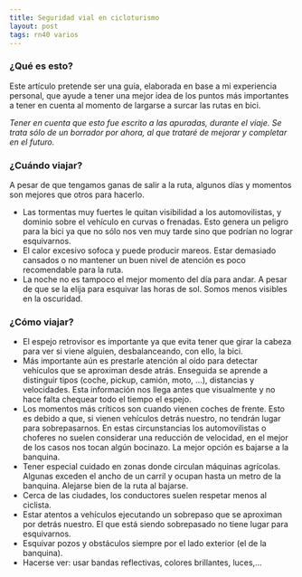 ```yaml
---
title: Seguridad vial en cicloturismo
layout: post
tags: rn40 varios
---
```


### ¿Qué es esto?
Este artículo pretende ser una guía, elaborada en base a mi experiencia personal, que ayude a tener una mejor idea de los puntos más importantes a tener en cuenta al momento de largarse a surcar las rutas en bici.

*Tener en cuenta que esto fue escrito a las apuradas, durante el viaje. Se trata sólo de un borrador por ahora, al que trataré de mejorar y completar en el futuro.*

### ¿Cuándo viajar?
A pesar de que tengamos ganas de salir a la ruta, algunos días y momentos son mejores que otros para hacerlo.

 * Las tormentas muy fuertes le quitan visibilidad a los automovilistas, y dominio sobre el vehículo en curvas o frenadas. Esto genera un peligro para la bici ya que no sólo nos ven muy tarde sino que podrían no lograr esquivarnos.
 * El calor excesivo sofoca y puede producir mareos. Estar demasiado cansados o no mantener un buen nivel de atención es poco recomendable para la ruta.
 * La noche no es tampoco el mejor momento del día para andar. A pesar de que se la elija para esquivar las horas de sol. Somos menos visibles en la oscuridad.

### ¿Cómo viajar?
 * El espejo retrovisor es importante ya que evita tener que girar la cabeza para ver si viene alguien, desbalanceando, con ello, la bici.
 * Más importante aún es prestarle atención al oído para detectar vehículos que se aproximan desde atrás. Enseguida se aprende a distinguir tipos (coche, pickup, camión, moto, ...), distancias y velocidades. Esta información nos llega antes que visualmente y no hace falta chequear todo el tiempo el espejo.
 * Los momentos más críticos son cuando vienen coches de frente. Esto es debido a que, si vienen vehículos detrás nuestro, no tendrán lugar para sobrepasarnos. En estas circunstancias los automovilistas o choferes no suelen considerar una reducción de velocidad, en el mejor de los casos nos tocan algún bocinazo. La mejor opción es bajarse a la banquina.
 * Tener especial cuidado en zonas donde circulan máquinas agrícolas. Algunas exceden el ancho de un carril y ocupan hasta un metro de la banquina. Alejarse bien de la ruta al bajarse.
 * Cerca de las ciudades, los conductores suelen respetar menos al ciclista.
 * Estar atentos a vehículos ejecutando un sobrepaso que se aproximan por detrás nuestro. El que está siendo sobrepasado no tiene lugar para esquivarnos.
 * Esquivar pozos y obstáculos siempre por el lado exterior (el de la banquina).
 * Hacerse ver: usar bandas reflectivas, colores brillantes, luces,...
